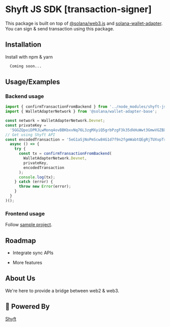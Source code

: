 # Shyft JS SDK [transaction-signer]

This package is built on top of [@solana/web3.js](https://solana-labs.github.io/solana-web3.js) and [solana-wallet-adapter](https://github.com/solana-labs/wallet-adapter).
You can sign & send transaction using this package.

## Installation

Install with npm & yarn

```bash
  Coming soon...
```

## Usage/Examples

### Backend usage

```javascript
import { confirmTransactionFromBackend } from '../node_modules/shyft-js-sdk';
import { WalletAdapterNetwork } from '@solana/wallet-adapter-base';

const network = WalletAdapterNetwork.Devnet;
const privateKey =
  '5GGZQpoiDPRJLwMonq4ovBBKbxvNq76L3zgMXyiQ5grbPzgF3k35dkHuWwt3GmwVGZBXywXteJcJ53Emsda92D5v';
// Get using Shyft API
const encodedTransaction = '5eG1aSjNoPmScw84G1d7f9n2fgmWabtQEgRjTUXvpTrRH1qduEMwUvUFYiS8px22JNedkWFTUWj9PrRyq1MyessunKC8Mjyq3hH5WZkM15D3gsooH8hsFegyYRBmccLBTEnPph6fExEySkJwsfH6oGC62VmDDCpWyPHZLYv52e4qtUb1TBE6SgXE6FX3TFqrX5HApSkb9ZaCSz21FyyEbXtrmMxBQE1CR7BTyadWL1Vy9SLfo9tnsVpHHDHthFRr'(
  async () => {
    try {
      const tx = confirmTransactionFromBackend(
        WalletAdapterNetwork.Devnet,
        privateKey,
        encodedTransaction
      );
      console.log(tx);
    } catch (error) {
      throw new Error(error);
    }
  }
)();
```

### Frontend usage

Follow [sample project](https://github.com/rex-god/shyft_signer_frontend).

## Roadmap

- Integrate sync APIs

- More features

## About Us

We're here to provide a bridge between web2 & web3.

## 🚀 Powered By

[Shyft](https://shyft.to)
